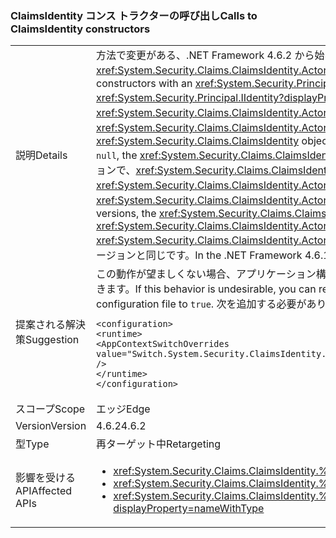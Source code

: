 ### <a name="calls-to-claimsidentity-constructors"></a><span data-ttu-id="2046a-101">ClaimsIdentity コンス トラクターの呼び出し</span><span class="sxs-lookup"><span data-stu-id="2046a-101">Calls to ClaimsIdentity constructors</span></span>

|   |   |
|---|---|
|<span data-ttu-id="2046a-102">説明</span><span class="sxs-lookup"><span data-stu-id="2046a-102">Details</span></span>|<span data-ttu-id="2046a-103">方法で変更がある、.NET Framework 4.6.2 から始めて、<xref:System.Security.Claims.ClaimsIdentity>を持つコンス トラクター、<xref:System.Security.Principal.IIdentity?displayProperty=name>パラメーター セット、<xref:System.Security.Claims.ClaimsIdentity.Actor?displayProperty=name>プロパティです。</span><span class="sxs-lookup"><span data-stu-id="2046a-103">Starting with the .NET Framework 4.6.2, there is a change in how <xref:System.Security.Claims.ClaimsIdentity> constructors with an <xref:System.Security.Principal.IIdentity?displayProperty=name> parameter set the <xref:System.Security.Claims.ClaimsIdentity.Actor?displayProperty=name> property.</span></span> <span data-ttu-id="2046a-104"><xref:System.Security.Principal.IIdentity?displayProperty=name> 引数が <xref:System.Security.Claims.ClaimsIdentity> オブジェクトで、その <xref:System.Security.Claims.ClaimsIdentity> オブジェクトの <xref:System.Security.Claims.ClaimsIdentity.Actor?displayProperty=name> プロパティが <code>null</code> ではない場合、<xref:System.Security.Claims.ClaimsIdentity.Clone> メソッドを使用して <xref:System.Security.Claims.ClaimsIdentity.Actor?displayProperty=name> プロパティがアタッチされます。</span><span class="sxs-lookup"><span data-stu-id="2046a-104">If the <xref:System.Security.Principal.IIdentity?displayProperty=name> argument is a <xref:System.Security.Claims.ClaimsIdentity> object, and the <xref:System.Security.Claims.ClaimsIdentity.Actor?displayProperty=name> property of that <xref:System.Security.Claims.ClaimsIdentity> object is not <code>null</code>, the <xref:System.Security.Claims.ClaimsIdentity.Actor?displayProperty=name> property is attached by using the <xref:System.Security.Claims.ClaimsIdentity.Clone> method.</span></span> <span data-ttu-id="2046a-105">Framework 4.6.1 の以前のバージョンで、<xref:System.Security.Claims.ClaimsIdentity.Actor?displayProperty=name>プロパティが既存の参照としてアタッチされています。この変更によって、.NET Framework 4.6.2、以降の<xref:System.Security.Claims.ClaimsIdentity.Actor?displayProperty=name>新しいプロパティ<xref:System.Security.Claims.ClaimsIdentity>オブジェクトは等しくありません、<xref:System.Security.Claims.ClaimsIdentity.Actor?displayProperty=name>コンス トラクターのプロパティ<xref:System.Security.Principal.IIdentity?displayProperty=name>引数。</span><span class="sxs-lookup"><span data-stu-id="2046a-105">In the Framework 4.6.1 and earlier versions, the <xref:System.Security.Claims.ClaimsIdentity.Actor?displayProperty=name> property is attached as an existing reference.Because of this change, starting with the .NET Framework 4.6.2, the <xref:System.Security.Claims.ClaimsIdentity.Actor?displayProperty=name> property of the new <xref:System.Security.Claims.ClaimsIdentity> object is not equal to the <xref:System.Security.Claims.ClaimsIdentity.Actor?displayProperty=name> property of the constructor's <xref:System.Security.Principal.IIdentity?displayProperty=name> argument.</span></span> <span data-ttu-id="2046a-106">.NET Framework 4.6.1 以前のバージョンと同じです。</span><span class="sxs-lookup"><span data-stu-id="2046a-106">In the .NET Framework 4.6.1 and earlier versions, it is equal.</span></span>|
|<span data-ttu-id="2046a-107">提案される解決策</span><span class="sxs-lookup"><span data-stu-id="2046a-107">Suggestion</span></span>|<span data-ttu-id="2046a-108">この動作が望ましくない場合、アプリケーション構成ファイルで <code>Switch.System.Security.ClaimsIdentity.SetActorAsReferenceWhenCopyingClaimsIdentity</code> スイッチを <code>true</code> に設定して以前の動作を復元することができます。</span><span class="sxs-lookup"><span data-stu-id="2046a-108">If this behavior is undesirable, you can restore the previous behavior by setting the <code>Switch.System.Security.ClaimsIdentity.SetActorAsReferenceWhenCopyingClaimsIdentity</code> switch in your application configuration file to <code>true</code>.</span></span> <span data-ttu-id="2046a-109">次を追加する必要があります、 <code>&lt;runtime&gt;</code> web.config ファイルのセクション。</span><span class="sxs-lookup"><span data-stu-id="2046a-109">This requires that you add the following to the <code>&lt;runtime&gt;</code> section of your web.config file:</span></span><pre><code class="language-xml">&lt;configuration&gt;&#13;&#10;&lt;runtime&gt;&#13;&#10;&lt;AppContextSwitchOverrides value=&quot;Switch.System.Security.ClaimsIdentity.SetActorAsReferenceWhenCopyingClaimsIdentity=true&quot; /&gt;&#13;&#10;&lt;/runtime&gt;&#13;&#10;&lt;/configuration&gt;&#13;&#10;</code></pre>|
|<span data-ttu-id="2046a-110">スコープ</span><span class="sxs-lookup"><span data-stu-id="2046a-110">Scope</span></span>|<span data-ttu-id="2046a-111">エッジ</span><span class="sxs-lookup"><span data-stu-id="2046a-111">Edge</span></span>|
|<span data-ttu-id="2046a-112">Version</span><span class="sxs-lookup"><span data-stu-id="2046a-112">Version</span></span>|<span data-ttu-id="2046a-113">4.6.2</span><span class="sxs-lookup"><span data-stu-id="2046a-113">4.6.2</span></span>|
|<span data-ttu-id="2046a-114">型</span><span class="sxs-lookup"><span data-stu-id="2046a-114">Type</span></span>|<span data-ttu-id="2046a-115">再ターゲット中</span><span class="sxs-lookup"><span data-stu-id="2046a-115">Retargeting</span></span>|
|<span data-ttu-id="2046a-116">影響を受ける API</span><span class="sxs-lookup"><span data-stu-id="2046a-116">Affected APIs</span></span>|<ul><li><xref:System.Security.Claims.ClaimsIdentity.%23ctor(System.Security.Principal.IIdentity)?displayProperty=nameWithType></li><li><xref:System.Security.Claims.ClaimsIdentity.%23ctor(System.Security.Principal.IIdentity,System.Collections.Generic.IEnumerable{System.Security.Claims.Claim})?displayProperty=nameWithType></li><li><xref:System.Security.Claims.ClaimsIdentity.%23ctor(System.Security.Principal.IIdentity,System.Collections.Generic.IEnumerable{System.Security.Claims.Claim},System.String,System.String,System.String)?displayProperty=nameWithType></li></ul>|


